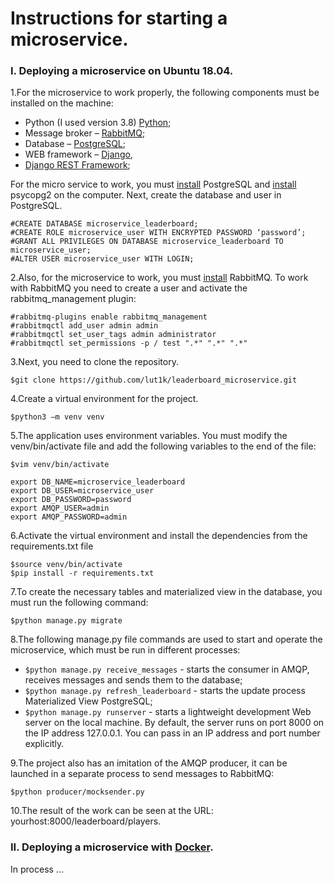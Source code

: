 # Instructions for starting a microservice.
### I. Deploying a microservice on Ubuntu 18.04.

1.For the microservice to work properly, the following components must be installed on the machine:
- Python (I used version 3.8) [Python](https://www.python.org/);
- Message broker – [RabbitMQ](https://www.rabbitmq.com/);
- Database – [PostgreSQL](https://www.postgresql.org/);
- WEB framework – [Django](https://www.djangoproject.com/),
- [Django REST Framework](https://www.django-rest-framework.org/);


For the micro service to work, you must [install](https://www.postgresql.org/download/) PostgreSQL and [install](https://www.psycopg.org/) psycopg2 on the computer. 
Next, create the database and user in PostgreSQL.
```PostgreSQL
#CREATE DATABASE microservice_leaderboard;
#CREATE ROLE microservice_user WITH ENCRYPTED PASSWORD ‘password’;
#GRANT ALL PRIVILEGES ON DATABASE microservice_leaderboard TO microservice_user;
#ALTER USER microservice_user WITH LOGIN;
```

2.Also, for the microservice to work, you must [install](https://www.rabbitmq.com/download.html) RabbitMQ. 
To work with RabbitMQ you need to create a user and activate the rabbitmq_management plugin:
```RabbitMQ
#rabbitmq-plugins enable rabbitmq_management
#rabbitmqctl add_user admin admin
#rabbitmqctl set_user_tags admin administrator
#rabbitmqctl set_permissions -p / test ".*" ".*" ".*"
```

3.Next, you need to clone the repository.

`$git clone https://github.com/lut1k/leaderboard_microservice.git`

4.Create a virtual environment for the project.

`$python3 –m venv venv`

5.The application uses environment variables. You must modify the venv/bin/activate file and add the following variables to the end of the file:

```
$vim venv/bin/activate

export DB_NAME=microservice_leaderboard
export DB_USER=microservice_user
export DB_PASSWORD=password
export AMQP_USER=admin
export AMQP_PASSWORD=admin
```

6.Activate the virtual environment and install the dependencies from the requirements.txt file

```
$source venv/bin/activate
$pip install -r requirements.txt
```

7.To create the necessary tables and materialized view in the database, you must run the following command:

`$python manage.py migrate`

8.The following manage.py file commands are used to start and operate the microservice, which must be run in different processes:

- `$python manage.py receive_messages` - starts the consumer in AMQP, receives messages and sends them to the database;
- `$python manage.py refresh_leaderboard` - starts the update process Materialized View PostgreSQL;
- `$python manage.py runserver` - starts a lightweight development Web server on the local machine. By default, the server runs on port 8000 on the IP address 127.0.0.1. You can pass in an IP address and port number explicitly.

9.The project also has an imitation of the AMQP producer, it can be launched in a separate process to send messages to RabbitMQ:

`$python producer/mocksender.py`

10.The result of the work can be seen at the URL: yourhost:8000/leaderboard/players.

### II. Deploying a microservice with [Docker](https://www.docker.com/).

In process ...